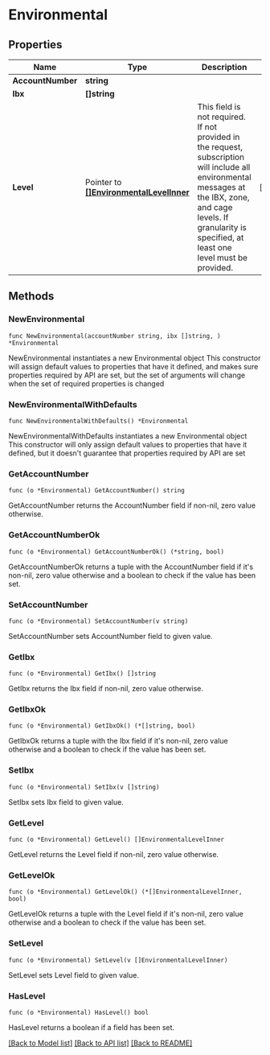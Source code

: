 # Environmental

## Properties

Name | Type | Description | Notes
------------ | ------------- | ------------- | -------------
**AccountNumber** | **string** |  | 
**Ibx** | **[]string** |  | 
**Level** | Pointer to [**[]EnvironmentalLevelInner**](EnvironmentalLevelInner.md) | This field is not required. If not provided in the request, subscription will include all environmental messages at the IBX, zone, and cage levels. If granularity is specified, at least one level must be provided. | [optional] 

## Methods

### NewEnvironmental

`func NewEnvironmental(accountNumber string, ibx []string, ) *Environmental`

NewEnvironmental instantiates a new Environmental object
This constructor will assign default values to properties that have it defined,
and makes sure properties required by API are set, but the set of arguments
will change when the set of required properties is changed

### NewEnvironmentalWithDefaults

`func NewEnvironmentalWithDefaults() *Environmental`

NewEnvironmentalWithDefaults instantiates a new Environmental object
This constructor will only assign default values to properties that have it defined,
but it doesn't guarantee that properties required by API are set

### GetAccountNumber

`func (o *Environmental) GetAccountNumber() string`

GetAccountNumber returns the AccountNumber field if non-nil, zero value otherwise.

### GetAccountNumberOk

`func (o *Environmental) GetAccountNumberOk() (*string, bool)`

GetAccountNumberOk returns a tuple with the AccountNumber field if it's non-nil, zero value otherwise
and a boolean to check if the value has been set.

### SetAccountNumber

`func (o *Environmental) SetAccountNumber(v string)`

SetAccountNumber sets AccountNumber field to given value.


### GetIbx

`func (o *Environmental) GetIbx() []string`

GetIbx returns the Ibx field if non-nil, zero value otherwise.

### GetIbxOk

`func (o *Environmental) GetIbxOk() (*[]string, bool)`

GetIbxOk returns a tuple with the Ibx field if it's non-nil, zero value otherwise
and a boolean to check if the value has been set.

### SetIbx

`func (o *Environmental) SetIbx(v []string)`

SetIbx sets Ibx field to given value.


### GetLevel

`func (o *Environmental) GetLevel() []EnvironmentalLevelInner`

GetLevel returns the Level field if non-nil, zero value otherwise.

### GetLevelOk

`func (o *Environmental) GetLevelOk() (*[]EnvironmentalLevelInner, bool)`

GetLevelOk returns a tuple with the Level field if it's non-nil, zero value otherwise
and a boolean to check if the value has been set.

### SetLevel

`func (o *Environmental) SetLevel(v []EnvironmentalLevelInner)`

SetLevel sets Level field to given value.

### HasLevel

`func (o *Environmental) HasLevel() bool`

HasLevel returns a boolean if a field has been set.


[[Back to Model list]](../README.md#documentation-for-models) [[Back to API list]](../README.md#documentation-for-api-endpoints) [[Back to README]](../README.md)


